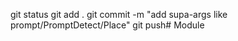 git status
git add .
git commit -m "add supa-args like prompt/PromptDetect/Place"
git push#   M o d u l e  
 
